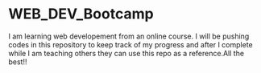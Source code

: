 # WEB_DEV_Bootcamp
I am learning web developement from an online course. I will be 
pushing codes in this repository to keep track of my progress and 
after I complete while I am teaching others they can use this repo 
as a reference.All the best!!
